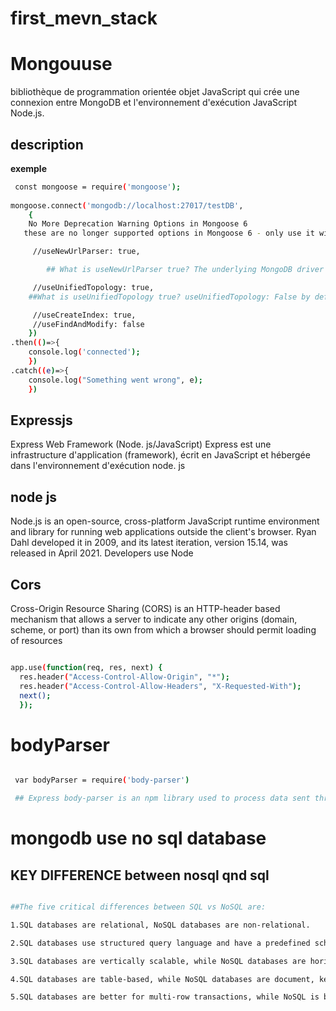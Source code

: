 # first_mevn_stack

# Mongouuse 
 bibliothèque de programmation orientée objet JavaScript qui crée une connexion entre MongoDB et l'environnement d'exécution JavaScript Node.js.

 ## description
  **exemple**

 
```bash
 const mongoose = require('mongoose'); 
 
mongoose.connect('mongodb://localhost:27017/testDB', 
	{ 
  	No More Deprecation Warning Options in Mongoose 6
   these are no longer supported options in Mongoose 6 - only use it with old versions

	 //useNewUrlParser: true,

        ## What is useNewUrlParser true? The underlying MongoDB driver has deprecated their current connection string parser. Because this is a major change, they added the useNewUrlParser flag to allow users to fall back to the old parser if they find a bug in the new parser.

	 //useUnifiedTopology: true,
    ##What is useUnifiedTopology true? useUnifiedTopology: False by default. Set to true to opt in to using the MongoDB driver's new connection management engine. You should set this option to true , except for the unlikely case that it prevents you from maintaining a stable connection.

	 //useCreateIndex: true,
	 //useFindAndModify: false
	})
.then(()=>{
	console.log('connected');
	})
.catch((e)=>{
	console.log("Something went wrong", e);
	})
```

## Expressjs
Express Web Framework (Node. js/JavaScript) Express est une infrastructure d'application (framework), écrit en JavaScript et hébergée dans l'environnement d'exécution node. js

## node js 
Node.js is an open-source, cross-platform JavaScript runtime environment and library for running web applications outside the client's browser. Ryan Dahl developed it in 2009, and its latest iteration, version 15.14, was released in April 2021. Developers use Node

## Cors
 Cross-Origin Resource Sharing (CORS) is an HTTP-header based mechanism that 
allows a server to indicate any other origins (domain, scheme, or port) than 
its own from which a browser should permit loading of resources

```bash

app.use(function(req, res, next) {
  res.header("Access-Control-Allow-Origin", "*");
  res.header("Access-Control-Allow-Headers", "X-Requested-With");
  next();
  });

```
# bodyParser
```bash

 var bodyParser = require('body-parser')

 ## Express body-parser is an npm library used to process data sent through an HTTP request body. It exposes four express middlewares for parsing text, JSON, url-encoded and raw data set through an HTTP request body. These middlewares are functions that process incoming requests before they reach the target controller.
```

# mongodb use no sql database
## KEY DIFFERENCE between nosql qnd sql
```bash

##The five critical differences between SQL vs NoSQL are:

1.SQL databases are relational, NoSQL databases are non-relational.

2.SQL databases use structured query language and have a predefined schema. NoSQL databases have dynamic schemas for unstructured data.

3.SQL databases are vertically scalable, while NoSQL databases are horizontally scalable.

4.SQL databases are table-based, while NoSQL databases are document, key-value, graph, or wide-column stores.

5.SQL databases are better for multi-row transactions, while NoSQL is better for unstructured data like documents or JSON.
```





